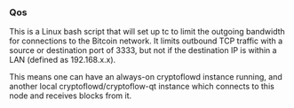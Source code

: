 ### Qos ###

This is a Linux bash script that will set up tc to limit the outgoing bandwidth for connections to the Bitcoin network. It limits outbound TCP traffic with a source or destination port of 3333, but not if the destination IP is within a LAN (defined as 192.168.x.x).

This means one can have an always-on cryptoflowd instance running, and another local cryptoflowd/cryptoflow-qt instance which connects to this node and receives blocks from it.
